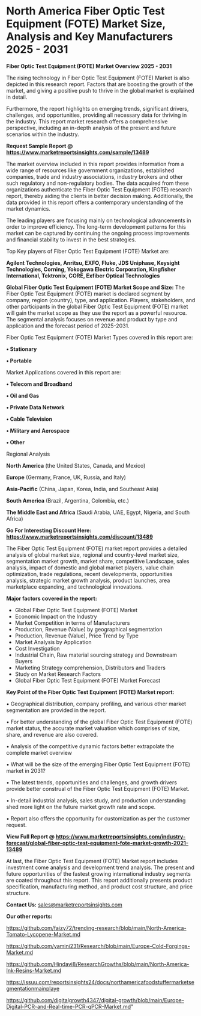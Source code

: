  # North America Fiber Optic Test Equipment (FOTE) Market Size, Analysis and Key Manufacturers 2025 - 2031

<Strong> Fiber Optic Test Equipment (FOTE) Market Overview 2025 - 2031</strong>

The rising technology in Fiber Optic Test Equipment (FOTE) Market is also depicted in this research report. Factors that are boosting the growth of the market, and giving a positive push to thrive in the global market is explained in detail.

Furthermore, the report highlights on emerging trends, significant drivers, challenges, and opportunities, providing all necessary data for thriving in the industry. This report market research offers a comprehensive perspective, including an in-depth analysis of the present and future scenarios within the industry.

<strong>Request Sample Report @ <a href=https://www.marketreportsinsights.com/sample/13489>https://www.marketreportsinsights.com/sample/13489</a></strong>

The market overview included in this report provides information from a wide range of resources like government organizations, established companies, trade and industry associations, industry brokers and other such regulatory and non-regulatory bodies. The data acquired from these organizations authenticate the Fiber Optic Test Equipment (FOTE) research report, thereby aiding the clients in better decision making. Additionally, the data provided in this report offers a contemporary understanding of the market dynamics.

The leading players are focusing mainly on technological advancements in order to improve efficiency. The long-term development patterns for this market can be captured by continuing the ongoing process improvements and financial stability to invest in the best strategies.

Top Key players of Fiber Optic Test Equipment (FOTE) Market are:

<strong>Agilent Technologies, Anritsu, EXFO, Fluke, JDS Uniphase, Keysight Technologies, Corning, Yokogawa Electric Corporation, Kingfisher International, Tektronix, CORE, Exfiber Optical Technologies</strong>

<strong><b>Global Fiber Optic Test Equipment (FOTE) Market Scope and Size:</b></strong>
The Fiber Optic Test Equipment (FOTE) market is declared segment by company, region (country), type, and application. Players, stakeholders, and other participants in the global Fiber Optic Test Equipment (FOTE) market will gain the market scope as they use the report as a powerful resource. The segmental analysis focuses on revenue and product by type and application and the forecast period of 2025-2031.

Fiber Optic Test Equipment (FOTE) Market Types covered in this report are:

<strong>• Stationary

• Portable</strong>

Market Applications covered in this report are:

<strong>• Telecom and Broadband

• Oil and Gas

• Private Data Network

• Cable Television

• Military and Aerospace

• Other</strong> 

Regional Analysis

<strong>North America</strong> (the United States, Canada, and Mexico)

<strong>Europe</strong> (Germany, France, UK, Russia, and Italy)

<strong>Asia-Pacific</strong> (China, Japan, Korea, India, and Southeast Asia)

<strong>South America</strong> (Brazil, Argentina, Colombia, etc.)

<strong>The Middle East and Africa</strong> (Saudi Arabia, UAE, Egypt, Nigeria, and South Africa)

<strong>Go For Interesting Discount Here: <a href=https://www.marketreportsinsights.com/discount/13489>https://www.marketreportsinsights.com/discount/13489</a></strong>

The Fiber Optic Test Equipment (FOTE) market report provides a detailed analysis of global market size, regional and country-level market size, segmentation market growth, market share, competitive Landscape, sales analysis, impact of domestic and global market players, value chain optimization, trade regulations, recent developments, opportunities analysis, strategic market growth analysis, product launches, area marketplace expanding, and technological innovations.

<strong><b>Major factors covered in the report:</b></strong>
<ul>
  <li>Global Fiber Optic Test Equipment (FOTE) Market </li>
  <li>Economic Impact on the Industry</li>
  <li>Market Competition in terms of Manufacturers</li>
  <li>Production, Revenue (Value) by geographical segmentation</li>
  <li>Production, Revenue (Value), Price Trend by Type</li>
  <li>Market Analysis by Application</li>
  <li>Cost Investigation</li>
  <li>Industrial Chain, Raw material sourcing strategy and Downstream Buyers</li>
  <li>Marketing Strategy comprehension, Distributors and Traders</li>
  <li>Study on Market Research Factors</li>
  <li>Global Fiber Optic Test Equipment (FOTE) Market Forecast</li>
</ul>

<strong><b>Key Point of the Fiber Optic Test Equipment (FOTE) Market report:</b></strong>

• Geographical distribution, company profiling, and various other market segmentation are provided in the report.

• For better understanding of the global Fiber Optic Test Equipment (FOTE) market status, the accurate market valuation which comprises of size, share, and revenue are also covered.

• Analysis of the competitive dynamic factors better extrapolate the complete market overview

• What will be the size of the emerging Fiber Optic Test Equipment (FOTE) market in 2031?

• The latest trends, opportunities and challenges, and growth drivers provide better construal of the Fiber Optic Test Equipment (FOTE) Market.

• In-detail industrial analysis, sales study, and production understanding shed more light on the future market growth rate and scope.

• Report also offers the opportunity for customization as per the customer request.

<strong><b>View Full Report @ <a href=https://www.marketreportsinsights.com/industry-forecast/global-fiber-optic-test-equipment-fote-market-growth-2021-13489>https://www.marketreportsinsights.com/industry-forecast/global-fiber-optic-test-equipment-fote-market-growth-2021-13489</a></b></strong>


At last, the Fiber Optic Test Equipment (FOTE) Market report includes investment come analysis and development trend analysis. The present and future opportunities of the fastest growing international industry segments are coated throughout this report. This report additionally presents product specification, manufacturing method, and product cost structure, and price structure.

<strong>Contact Us:</strong>
sales@marketreportsinsights.com

<strong>Our other reports:</strong>

<a href=https://github.com/faizy72/trending-research/blob/main/North-America-Tomato-Lycopene-Market.md>https://github.com/faizy72/trending-research/blob/main/North-America-Tomato-Lycopene-Market.md</a>

<a href=https://github.com/yamini231/Research/blob/main/Europe-Cold-Forgings-Market.md>https://github.com/yamini231/Research/blob/main/Europe-Cold-Forgings-Market.md</a>

<a href=https://github.com/Hindavi8/ResearchGrowths/blob/main/North-America-Ink-Resins-Market.md>https://github.com/Hindavi8/ResearchGrowths/blob/main/North-America-Ink-Resins-Market.md</a>

<a href=https://issuu.com/reportsinsights24/docs/northamericafoodstuffermarketsegmentationmainplaye>https://issuu.com/reportsinsights24/docs/northamericafoodstuffermarketsegmentationmainplaye</a>

<a href=https://github.com/digitalgrowth4347/digital-growth/blob/main/Europe-Digital-PCR-and-Real-time-PCR-qPCR-Market.md>https://github.com/digitalgrowth4347/digital-growth/blob/main/Europe-Digital-PCR-and-Real-time-PCR-qPCR-Market.md</a>"
